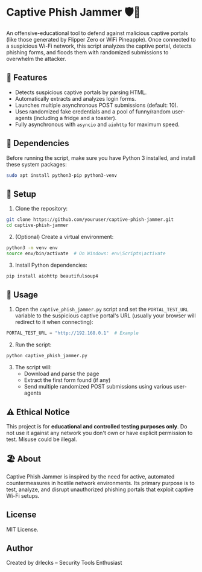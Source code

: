 # Captive Phish Jammer 🛡️🌟

An offensive-educational tool to defend against malicious captive portals (like those generated by Flipper Zero or WiFi Pineapple). Once connected to a suspicious Wi-Fi network, this script analyzes the captive portal, detects phishing forms, and floods them with randomized submissions to overwhelm the attacker.

## 🚀 Features

- Detects suspicious captive portals by parsing HTML.
- Automatically extracts and analyzes login forms.
- Launches multiple asynchronous POST submissions (default: 10).
- Uses randomized fake credentials and a pool of funny/random user-agents (including a fridge and a toaster).
- Fully asynchronous with `asyncio` and `aiohttp` for maximum speed.

## 💪 Dependencies

Before running the script, make sure you have Python 3 installed, and install these system packages:

```bash
sudo apt install python3-pip python3-venv
```

## 🚧 Setup

1. Clone the repository:

```bash
git clone https://github.com/youruser/captive-phish-jammer.git
cd captive-phish-jammer
```

2. (Optional) Create a virtual environment:

```bash
python3 -m venv env
source env/bin/activate  # On Windows: env\Scripts\activate
```

3. Install Python dependencies:

```bash
pip install aiohttp beautifulsoup4
```

## 🔧 Usage

1. Open the `captive_phish_jammer.py` script and set the `PORTAL_TEST_URL` variable to the suspicious captive portal's URL (usually your browser will redirect to it when connecting):

```python
PORTAL_TEST_URL = "http://192.168.0.1"  # Example
```

2. Run the script:

```bash
python captive_phish_jammer.py
```

3. The script will:
   - Download and parse the page
   - Extract the first form found (if any)
   - Send multiple randomized POST submissions using various user-agents

## ⚠️ Ethical Notice

This project is for **educational and controlled testing purposes only**. Do not use it against any network you don't own or have explicit permission to test. Misuse could be illegal.

## 🏖️ About

Captive Phish Jammer is inspired by the need for active, automated countermeasures in hostile network environments. Its primary purpose is to test, analyze, and disrupt unauthorized phishing portals that exploit captive Wi-Fi setups.

## License

MIT License.  
  
## Author

Created by drlecks – Security Tools Enthusiast

